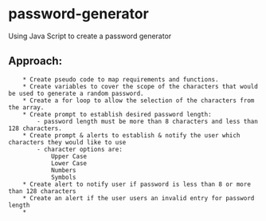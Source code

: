 # password-generator
Using Java Script to create a password generator
## Approach:
        * Create pseudo code to map requirements and functions.
        * Create variables to cover the scope of the characters that would be used to generate a random password. 
        * Create a for loop to allow the selection of the characters from the array.
        * Create prompt to establish desired password length:
            - password length must be more than 8 characters and less than 128 characters.
        * Create prompt & alerts to establish & notify the user which characters they would like to use
            - character options are:
                Upper Case
                Lower Case
                Numbers
                Symbols
        * Create alert to notify user if password is less than 8 or more than 128 characters
        * Create an alert if the user users an invalid entry for password length
        * 